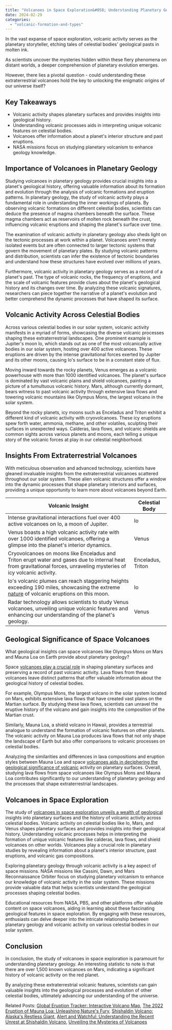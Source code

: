 ```yaml
---
title: "Volcanoes in Space Exploration&#058; Understanding Planetary Geology"
date: 2024-02-29
categories: 
  - "volcanic-formation-and-types"
---
```


In the vast expanse of space exploration, volcanic activity serves as the planetary storyteller, etching tales of celestial bodies' geological pasts in molten ink.

As scientists uncover the mysteries hidden within these fiery phenomena on distant worlds, a deeper comprehension of planetary evolution emerges.

However, there lies a pivotal question - could understanding these extraterrestrial volcanoes hold the key to unlocking the enigmatic origins of our universe itself?

## Key Takeaways

- Volcanic activity shapes planetary surfaces and provides insights into geological history.
- Understanding volcanic processes aids in interpreting unique volcanic features on celestial bodies.
- Volcanoes offer information about a planet's interior structure and past eruptions.
- NASA missions focus on studying planetary volcanism to enhance geology knowledge.

## Importance of Volcanoes in Planetary Geology

Studying volcanoes in planetary geology provides crucial insights into a planet's geological history, offering valuable information about its formation and evolution through the analysis of volcanic formations and eruption patterns. In planetary geology, the study of volcanic activity plays a fundamental role in understanding the inner workings of planets. By observing volcanic formations on different celestial bodies, scientists can deduce the presence of magma chambers beneath the surface. These magma chambers act as reservoirs of molten rock beneath the crust, influencing volcanic eruptions and shaping the planet's surface over time.

The examination of volcanic activity in planetary geology also sheds light on the tectonic processes at work within a planet. Volcanoes aren't merely isolated events but are often connected to larger tectonic systems that govern the movement of planetary plates. By studying volcanic patterns and distribution, scientists can infer the existence of tectonic boundaries and understand how these structures have evolved over millions of years.

Furthermore, volcanic activity in planetary geology serves as a record of a planet's past. The type of volcanic rocks, the frequency of eruptions, and the scale of volcanic features provide clues about the planet's geological history and its changes over time. By analyzing these volcanic signatures, researchers can piece together the narrative of a planet's evolution and better comprehend the dynamic processes that have shaped its surface.

## Volcanic Activity Across Celestial Bodies

Across various celestial bodies in our solar system, volcanic activity manifests in a myriad of forms, showcasing the diverse volcanic processes shaping these extraterrestrial landscapes. One prominent example is Jupiter's moon Io, which stands out as one of the most volcanically active bodies in our solar system, hosting over 400 active volcanoes. These eruptions are driven by the intense gravitational forces exerted by Jupiter and its other moons, causing Io's surface to be in a constant state of flux.

Moving inward towards the rocky planets, Venus emerges as a volcanic powerhouse with more than 1000 identified volcanoes. The planet's surface is dominated by vast volcanic plains and shield volcanoes, painting a picture of a tumultuous volcanic history. Mars, although currently dormant, bears witness to past volcanic activity through extensive lava flows and towering volcanic mountains like Olympus Mons, the largest volcano in the solar system.

Beyond the rocky planets, icy moons such as Enceladus and Triton exhibit a different kind of volcanic activity with cryovolcanoes. These icy eruptions spew forth water, ammonia, methane, and other volatiles, sculpting their surfaces in unexpected ways. Calderas, lava flows, and volcanic shields are common sights across various planets and moons, each telling a unique story of the volcanic forces at play in our celestial neighborhood.

## Insights From Extraterrestrial Volcanoes

With meticulous observation and advanced technology, scientists have gleaned invaluable insights from the extraterrestrial volcanoes scattered throughout our solar system. These alien volcanic structures offer a window into the dynamic processes that shape planetary interiors and surfaces, providing a unique opportunity to learn more about volcanoes beyond Earth.

| Volcanic Insight | Celestial Body |
| --- | --- |
| Intense gravitational interactions fuel over 400 active volcanoes on Io, a moon of Jupiter. | Io |
| Venus boasts a high volcanic activity rate with over 1000 identified volcanoes, offering a glimpse into the planet's interior dynamics. | Venus |
| Cryovolcanoes on moons like Enceladus and Triton erupt water and gases due to internal heat from gravitational forces, unraveling mysteries of icy volcanic activity. | Enceladus, Triton |
| Io's volcanic plumes can reach staggering heights exceeding 190 miles, showcasing the extreme [nature](https://magmamatters.com/the-art-and-science-of-volcano-monitoring/ "The Art and Science of Volcano Monitoring") of volcanic eruptions on this moon. | Io |
| Radar technology allows scientists to study Venus volcanoes, unveiling unique volcanic features and enhancing our understanding of the planet's geology. | Venus |

## Geological Significance of Space Volcanoes

What geological insights can space volcanoes like Olympus Mons on Mars and Mauna Loa on Earth provide about planetary geology?

Space [volcanoes play a crucial role](https://magmamatters.com/the-role-of-volcanoes-in-earths-carbon-cycle-5/ "The Role Of Volcanoes In Earth’s Carbon Cycle") in shaping planetary surfaces and preserving a record of past volcanic activity. Lava flows from these volcanoes leave distinct patterns that offer valuable information about the geological history of celestial bodies.

For example, Olympus Mons, the largest volcano in the solar system located on Mars, exhibits extensive lava flows that have created vast plains on the Martian surface. By studying these lava flows, scientists can unravel the eruptive history of the volcano and gain insights into the composition of the Martian crust.

Similarly, Mauna Loa, a shield volcano in Hawaii, provides a terrestrial analogue to understand the formation of volcanic features on other planets. The volcanic activity on Mauna Loa produces lava flows that not only shape the landscape of Earth but also offer comparisons to volcanic processes on celestial bodies.

Analyzing the similarities and differences in lava compositions and eruption styles between Mauna Loa and space [volcanoes aids in deciphering the geological significance of volcanic](https://magmamatters.com/geothermal-energy-and-its-volcanic-origins/ "Geothermal Energy and Its Volcanic Origins") activity on planetary surfaces. Overall, studying lava flows from space volcanoes like Olympus Mons and Mauna Loa contributes significantly to our understanding of planetary geology and the processes that shape extraterrestrial landscapes.

## Volcanoes in Space Exploration

The study of [volcanoes in space exploration unveils a wealth of geological](https://magmamatters.com/understanding-volcanic-formation-a-comprehensive-guide/ "Understanding Volcanic Formation: A Comprehensive Guide") insights into planetary surfaces and the history of volcanic activity across celestial bodies. Volcanic activity on celestial bodies like Io, Mars, and Venus shapes planetary surfaces and provides insights into their geological history. Understanding volcanic processes helps in interpreting the formation of unique volcanic features like calderas, lava flows, and shield volcanoes on other worlds. Volcanoes play a crucial role in planetary studies by revealing information about a planet's interior structure, past eruptions, and volcanic gas compositions.

Exploring planetary geology through volcanic activity is a key aspect of space missions. NASA missions like Cassini, Dawn, and Mars Reconnaissance Orbiter focus on studying planetary volcanism to enhance our knowledge of volcanic activity in the solar system. These missions provide valuable data that helps scientists understand the geological processes shaping celestial bodies.

Educational resources from NASA, PBS, and other platforms offer valuable content on space volcanoes, aiding in learning about these fascinating geological features in space exploration. By engaging with these resources, enthusiasts can delve deeper into the intricate relationship between planetary geology and volcanic activity on various celestial bodies in our solar system.

## Conclusion

In conclusion, the study of volcanoes in space exploration is paramount for understanding planetary geology. An interesting statistic to note is that there are over 1,500 known volcanoes on Mars, indicating a significant history of volcanic activity on the red planet.

By analyzing these extraterrestrial volcanic features, scientists can gain valuable insights into the geological processes and evolution of other celestial bodies, ultimately advancing our understanding of the universe.

Related Posts: [Global Eruption Tracker: Interactive Volcano Map](https://magmamatters.com/global-eruption-tracker-interactive-volcano-map/), [The 2022 Eruption of Mauna Loa: Unleashing Nature's Fury](https://magmamatters.com/the-2022-eruption-of-mauna-loa-unleashing-natures-fury/), [Shishaldin Volcano: Alaska's Restless Giant](https://magmamatters.com/shishaldin-volcano-alaskas-restless-giant/), [Alert and Watchful: Understanding the Recent Unrest at Shishaldin Volcano](https://magmamatters.com/alert-and-watchful-understanding-the-recent-unrest-at-shishaldin-volcano/), [Unveiling the Mysteries of Volcanoes](https://magmamatters.com/unveiling-the-mysteries-of-volcanoes/)
